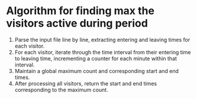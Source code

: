 # Algorithm for finding max the visitors active during period
1. Parse the input file line by line, extracting entering and leaving times for each visitor.
2. For each visitor, iterate through the time interval from their entering time to leaving time, incrementing a counter for each minute within that interval.
3. Maintain a global maximum count and corresponding start and end times.
4. After processing all visitors, return the start and end times corresponding to the maximum count.
